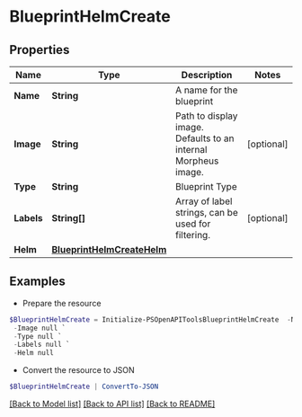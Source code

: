# BlueprintHelmCreate
## Properties

Name | Type | Description | Notes
------------ | ------------- | ------------- | -------------
**Name** | **String** | A name for the blueprint | 
**Image** | **String** | Path to display image. Defaults to an internal Morpheus image. | [optional] 
**Type** | **String** | Blueprint Type | 
**Labels** | **String[]** | Array of label strings, can be used for filtering. | [optional] 
**Helm** | [**BlueprintHelmCreateHelm**](BlueprintHelmCreateHelm.md) |  | 

## Examples

- Prepare the resource
```powershell
$BlueprintHelmCreate = Initialize-PSOpenAPIToolsBlueprintHelmCreate  -Name null `
 -Image null `
 -Type null `
 -Labels null `
 -Helm null
```

- Convert the resource to JSON
```powershell
$BlueprintHelmCreate | ConvertTo-JSON
```

[[Back to Model list]](../README.md#documentation-for-models) [[Back to API list]](../README.md#documentation-for-api-endpoints) [[Back to README]](../README.md)

